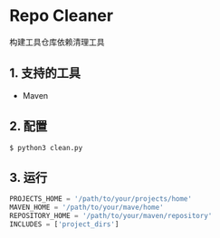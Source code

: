 # Repo Cleaner

构建工具仓库依赖清理工具

## 1. 支持的工具
* Maven

## 2. 配置
```
$ python3 clean.py
```

## 3. 运行
```python
PROJECTS_HOME = '/path/to/your/projects/home'
MAVEN_HOME = '/path/to/your/mave/home'
REPOSITORY_HOME = '/path/to/your/maven/repository'
INCLUDES = ['project_dirs']
```